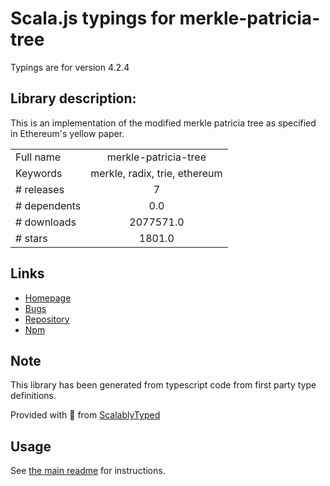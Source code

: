 
# Scala.js typings for merkle-patricia-tree

Typings are for version 4.2.4

## Library description:
This is an implementation of the modified merkle patricia tree as specified in Ethereum's yellow paper.

|                    |                 |
| ------------------ | :-------------: |
| Full name          | merkle-patricia-tree |
| Keywords           | merkle, radix, trie, ethereum |
| # releases         | 7 |
| # dependents       | 0.0 |
| # downloads        | 2077571.0 |
| # stars            | 1801.0 |

## Links
- [Homepage](https://github.com/ethereumjs/ethereumjs-monorepo/tree/master/packages/trie#readme)
- [Bugs](https://github.com/ethereumjs/ethereumjs-monorepo/issues?q=is%3Aissue+label%3A%22package%3A+trie%22)
- [Repository](https://github.com/ethereumjs/ethereumjs-monorepo)
- [Npm](https://www.npmjs.com/package/merkle-patricia-tree)
    


## Note
This library has been generated from typescript code from first party type definitions.

Provided with :purple_heart: from [ScalablyTyped](https://github.com/oyvindberg/ScalablyTyped)

## Usage
See [the main readme](../../readme.md) for instructions.


